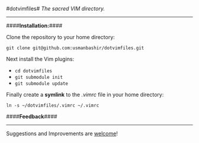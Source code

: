 #dotvimfiles#
_The sacred VIM directory._
- - -

####__Installation:__####

Clone the repository to your home directory:

    git clone git@github.com:usmanbashir/dotvimfiles.git

Next install the Vim plugins:

* `cd dotvimfiles`
* `git submodule init`
* `git submodule update`

Finally create a __symlink__ to the _.vimrc_ file in your home directory:

    ln -s ~/dotvimfiles/.vimrc ~/.vimrc


####__Feedback__####
- - -
Suggestions and Improvements are [welcome](https://github.com/usmanbashir/dotvimfiles/issues)!
